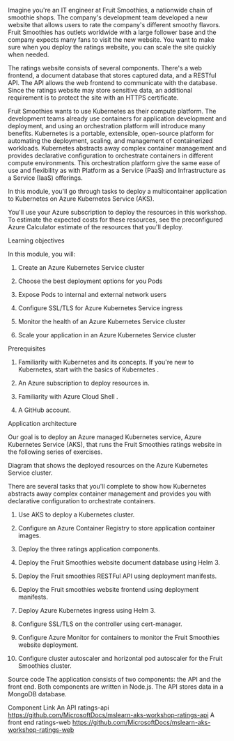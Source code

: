 Imagine you're an IT engineer at Fruit Smoothies, a nationwide chain of smoothie shops. The company's development team developed a new website that allows users to rate the company's different smoothy flavors. Fruit Smoothies has outlets worldwide with a large follower base and the company expects many fans to visit the new website. You want to make sure when you deploy the ratings website, you can scale the site quickly when needed.



The ratings website consists of several components. There's a web frontend, a document database that stores captured data, and a RESTful API. The API allows the web frontend to communicate with the database. Since the ratings website may store sensitive data, an additional requirement is to protect the site with an HTTPS certificate.



Fruit Smoothies wants to use Kubernetes as their compute platform. The development teams already use containers for application development and deployment, and using an orchestration platform will introduce many benefits. Kubernetes is a portable, extensible, open-source platform for automating the deployment, scaling, and management of containerized workloads. Kubernetes abstracts away complex container management and provides declarative configuration to orchestrate containers in different compute environments. This orchestration platform give the same ease of use and flexibility as with Platform as a Service (PaaS) and Infrastructure as a Service (IaaS) offerings.



In this module, you'll go through tasks to deploy a multicontainer application to Kubernetes on Azure Kubernetes Service (AKS).



You'll use your Azure subscription to deploy the resources in this workshop. To estimate the expected costs for these resources, see the preconfigured Azure Calculator estimate  of the resources that you'll deploy.



Learning objectives

In this module, you will:



1. Create an Azure Kubernetes Service cluster

2. Choose the best deployment options for you Pods

3. Expose Pods to internal and external network users

4. Configure SSL/TLS for Azure Kubernetes Service ingress

5. Monitor the health of an Azure Kubernetes Service cluster

6. Scale your application in an Azure Kubernetes Service cluster

Prerequisites

1. Familiarity with Kubernetes and its concepts. If you're new to Kubernetes, start with the basics of Kubernetes .

2. An Azure subscription  to deploy resources in.

3. Familiarity with Azure Cloud Shell .

4. A GitHub  account.

Application architecture

Our goal is to deploy an Azure managed Kubernetes service, Azure Kubernetes Service (AKS), that runs the Fruit Smoothies ratings website in the following series of exercises.



Diagram that shows the deployed resources on the Azure Kubernetes Service cluster.

There are several tasks that you'll complete to show how Kubernetes abstracts away complex container management and provides you with declarative configuration to orchestrate containers.



1. Use AKS to deploy a Kubernetes cluster.

2. Configure an Azure Container Registry to store application container images.

3. Deploy the three ratings application components.

4. Deploy the Fruit Smoothies website document database using Helm 3.

5. Deploy the Fruit smoothies RESTFul API using deployment manifests.

6. Deploy the Fruit smoothies website frontend using deployment manifests.

7. Deploy Azure Kubernetes ingress using Helm 3.

8. Configure SSL/TLS on the controller using cert-manager.

9. Configure Azure Monitor for containers to monitor the Fruit Smoothies website deployment.

10. Configure cluster autoscaler and horizontal pod autoscaler for the Fruit Smoothies cluster.

Source code
The application consists of two components: the API and the front end. Both components are written in Node.js. The API stores data in a MongoDB database.

Component	Link
An API ratings-api	 https://github.com/MicrosoftDocs/mslearn-aks-workshop-ratings-api
A front end ratings-web	 https://github.com/MicrosoftDocs/mslearn-aks-workshop-ratings-web
